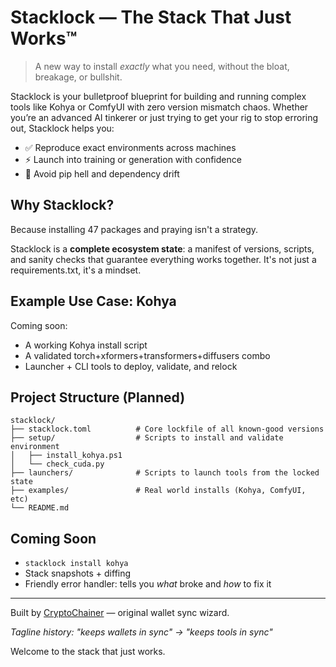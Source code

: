 # Stacklock — The Stack That Just Works™

> A new way to install *exactly* what you need, without the bloat, breakage, or bullshit.

Stacklock is your bulletproof blueprint for building and running complex tools like Kohya or ComfyUI with zero version mismatch chaos. Whether you’re an advanced AI tinkerer or just trying to get your rig to stop erroring out, Stacklock helps you:

- ✅ Reproduce exact environments across machines
- ⚡️ Launch into training or generation with confidence
- 🚫 Avoid pip hell and dependency drift

## Why Stacklock?

Because installing 47 packages and praying isn't a strategy.

Stacklock is a **complete ecosystem state**: a manifest of versions, scripts, and sanity checks that guarantee everything works together. It's not just a requirements.txt, it's a mindset.

## Example Use Case: Kohya

Coming soon:
- A working Kohya install script
- A validated torch+xformers+transformers+diffusers combo
- Launcher + CLI tools to deploy, validate, and relock

## Project Structure (Planned)

```
stacklock/
├── stacklock.toml          # Core lockfile of all known-good versions
├── setup/                  # Scripts to install and validate environment
│   ├── install_kohya.ps1
│   └── check_cuda.py
├── launchers/              # Scripts to launch tools from the locked state
├── examples/               # Real world installs (Kohya, ComfyUI, etc)
└── README.md
```

## Coming Soon
- `stacklock install kohya`
- Stack snapshots + diffing
- Friendly error handler: tells you *what* broke and *how* to fix it

---

Built by [CryptoChainer](https://github.com/CryptoChainer) — original wallet sync wizard.

_Tagline history: "keeps wallets in sync" → "keeps tools in sync"_

Welcome to the stack that just works.

